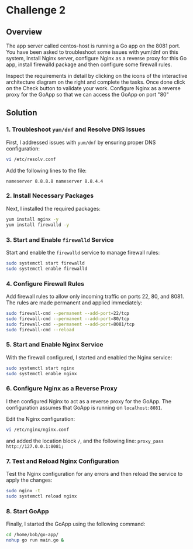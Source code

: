 # Challenge 2

## Overview

The app server called centos-host is running a Go app on the 8081 port. You have been asked to troubleshoot some issues with yum/dnf on this system, Install Nginx server, configure Nginx as a reverse proxy for this Go app, install firewalld package and then configure some firewall rules.


Inspect the requirements in detail by clicking on the icons of the interactive architecture diagram on the right and complete the tasks. Once done click on the Check button to validate your work.
Configure Nginx as a reverse proxy for the GoApp so that we can access the GoApp on port "80"

## Solution

### 1. Troubleshoot `yum/dnf` and Resolve DNS Issues

First, I addressed issues with `yum/dnf` by ensuring proper DNS configuration:

```bash
vi /etc/resolv.conf
```

Add the following lines to the file:

`nameserver 8.8.8.8
nameserver 8.8.4.4` 

### 2. Install Necessary Packages

Next, I installed the required packages:

```bash 
yum install nginx -y
yum install firewalld -y 
```

### 3. Start and Enable `firewalld` Service

Start and enable the `firewalld` service to manage firewall rules:

```bash
sudo systemctl start firewalld
sudo systemctl enable firewalld
```

### 4. Configure Firewall Rules

Add firewall rules to allow only incoming traffic on ports 22, 80, and 8081. The rules are made permanent and applied immediately:

```bash
sudo firewall-cmd --permanent --add-port=22/tcp
sudo firewall-cmd --permanent --add-port=80/tcp
sudo firewall-cmd --permanent --add-port=8081/tcp
sudo firewall-cmd --reload
```

### 5. Start and Enable Nginx Service

With the firewall configured, I started and enabled the Nginx service:

```bash
sudo systemctl start nginx
sudo systemctl enable nginx
```

### 6. Configure Nginx as a Reverse Proxy

I then configured Nginx to act as a reverse proxy for the GoApp. The configuration assumes that GoApp is running on `localhost:8081`.

Edit the Nginx configuration:

```bash
vi /etc/nginx/nginx.conf
```

and added the location block `/`, and the following line:
`proxy_pass http://127.0.0.1:8081;` 

### 7. Test and Reload Nginx Configuration

Test the Nginx configuration for any errors and then reload the service to apply the changes:

```bash
sudo nginx -t
sudo systemctl reload nginx
```

### 8. Start GoApp

Finally, I started the GoApp using the following command:
```bash
cd /home/bob/go-app/
nohup go run main.go &
```